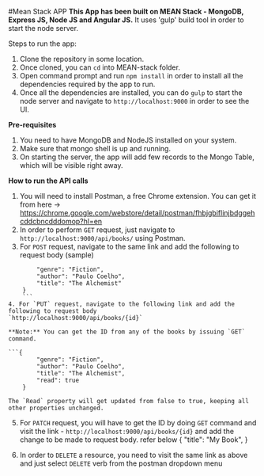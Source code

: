 #Mean Stack APP
**This App has been built on MEAN Stack - MongoDB, Express JS, Node JS and Angular JS.**
It uses 'gulp' build tool in order to start the node server.

Steps to run the app:

1. Clone the repository in some location.
2. Once cloned, you can `cd` into MEAN-stack folder.
3. Open command prompt and run `npm install` in order to install all the dependencies required by the app to run.
4. Once all the dependencies are installed, you can do `gulp` to start the node server and navigate to `http://localhost:9000` in order to see the UI.

**Pre-requisites**
1. You need to have MongoDB and NodeJS installed on your system.
2. Make sure that mongo shell is up and running.
3. On starting the server, the app will add few records to the Mongo Table, which will be visible right away.

**How to run the API calls**
1. You will need to install Postman, a free Chrome extension. You can get it from here -> https://chrome.google.com/webstore/detail/postman/fhbjgbiflinjbdggehcddcbncdddomop?hl=en
2. In order to perform `GET` request, just navigate to 
` http://localhost:9000/api/books/`
    using Postman.
3. For `POST` request, navigate to the same link and add the following to request body (sample)
```{
        "genre": "Fiction",
        "author": "Paulo Coelho",
        "title": "The Alchemist"
    }
    ```
4. For `PUT` request, navigate to the following link and add the following to request body
`http://localhost:9000/api/books/{id}`

**Note:** You can get the ID from any of the books by issuing `GET` command.

```{
        "genre": "Fiction",
        "author": "Paulo Coelho",
        "title": "The Alchemist",
        "read": true
    }
```
    The `Read` property will get updated from false to true, keeping all other properties unchanged.

5. For `PATCH` request, you will have to get the ID by doing `GET` command and visit the link - `http://localhost:9000/api/books/{id}` and add the change to be made to request body. refer below
    {
        "title": "My Book",
    }

7. In order to `DELETE` a resource, you need to visit the same link as above and just select `DELETE` verb from the       postman dropdown menu